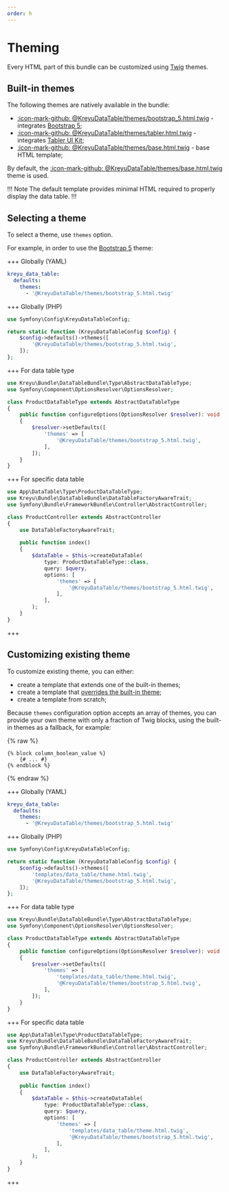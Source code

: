 ```yaml
---
order: h
---
```


# Theming

Every HTML part of this bundle can be customized using [Twig](https://twig.symfony.com/) themes.

## Built-in themes

The following themes are natively available in the bundle:

- [:icon-mark-github: @KreyuDataTable/themes/bootstrap_5.html.twig](https://github.com/Kreyu/data-table-bundle/blob/main/src/Resources/views/themes/bootstrap_5.html.twig) - integrates [Bootstrap 5](https://getbootstrap.com/docs/5.0/);
- [:icon-mark-github: @KreyuDataTable/themes/tabler.html.twig](https://github.com/Kreyu/data-table-bundle/blob/main/src/Resources/views/themes/tabler.html.twig) - integrates [Tabler UI Kit](https://tabler.io/);
- [:icon-mark-github: @KreyuDataTable/themes/base.html.twig](https://github.com/Kreyu/data-table-bundle/blob/main/src/Resources/views/themes/base.html.twig) - base HTML template;

By default, the [:icon-mark-github: @KreyuDataTable/themes/base.html.twig](https://github.com/Kreyu/data-table-bundle/blob/main/src/Resources/views/themes/base.html.twig) theme is used.

!!! Note
The default template provides minimal HTML required to properly display the data table.
!!!

## Selecting a theme

To select a theme, use `themes` option.

For example, in order to use the [Bootstrap 5](https://getbootstrap.com/docs/5.0/) theme:

+++ Globally (YAML)
```yaml # config/packages/kreyu_data_table.yaml
kreyu_data_table:
  defaults:
    themes:
      - '@KreyuDataTable/themes/bootstrap_5.html.twig'
```
+++ Globally (PHP)
```php # config/packages/kreyu_data_table.php
use Symfony\Config\KreyuDataTableConfig;

return static function (KreyuDataTableConfig $config) {
    $config->defaults()->themes([
        '@KreyuDataTable/themes/bootstrap_5.html.twig',
    ]);
};
```
+++ For data table type
```php # src/DataTable/Type/ProductDataTable.php
use Kreyu\Bundle\DataTableBundle\Type\AbstractDataTableType;
use Symfony\Component\OptionsResolver\OptionsResolver;

class ProductDataTableType extends AbstractDataTableType
{
    public function configureOptions(OptionsResolver $resolver): void
    {
        $resolver->setDefaults([
            'themes' => [
                '@KreyuDataTable/themes/bootstrap_5.html.twig',
            ],
        ]);
    }
}
```
+++ For specific data table
```php # src/Controller/ProductController.php
use App\DataTable\Type\ProductDataTableType;
use Kreyu\Bundle\DataTableBundle\DataTableFactoryAwareTrait;
use Symfony\Bundle\FrameworkBundle\Controller\AbstractController;

class ProductController extends AbstractController
{
    use DataTableFactoryAwareTrait;
    
    public function index()
    {
        $dataTable = $this->createDataTable(
            type: ProductDataTableType::class, 
            query: $query,
            options: [
                'themes' => [
                    '@KreyuDataTable/themes/bootstrap_5.html.twig',
                ],
            ],
        );
    }
}
```
+++

## Customizing existing theme

To customize existing theme, you can either:

- create a template that extends one of the built-in themes;
- create a template that [overrides the built-in theme](https://symfony.com/doc/current/bundles/override.html#templates);
- create a template from scratch;

Because `themes` configuration option accepts an array of themes,
you can provide your own theme with only a fraction of Twig blocks,
using the built-in themes as a fallback, for example:

{% raw %}
```twig templates/data_table/theme.html.twig
{% block column_boolean_value %}
    {# ... #}
{% endblock %}
```
{% endraw %}

+++ Globally (YAML)
```yaml # config/packages/kreyu_data_table.yaml
kreyu_data_table:
  defaults:
    themes:
      - '@KreyuDataTable/themes/bootstrap_5.html.twig'
```
+++ Globally (PHP)
```php # config/packages/kreyu_data_table.php
use Symfony\Config\KreyuDataTableConfig;

return static function (KreyuDataTableConfig $config) {
    $config->defaults()->themes([
        'templates/data_table/theme.html.twig',
        '@KreyuDataTable/themes/bootstrap_5.html.twig',
    ]);
};
```
+++ For data table type
```php # src/DataTable/Type/ProductDataTable.php
use Kreyu\Bundle\DataTableBundle\Type\AbstractDataTableType;
use Symfony\Component\OptionsResolver\OptionsResolver;

class ProductDataTableType extends AbstractDataTableType
{
    public function configureOptions(OptionsResolver $resolver): void
    {
        $resolver->setDefaults([
            'themes' => [
                'templates/data_table/theme.html.twig',
                '@KreyuDataTable/themes/bootstrap_5.html.twig',
            ],
        ]);
    }
}
```
+++ For specific data table
```php # src/Controller/ProductController.php
use App\DataTable\Type\ProductDataTableType;
use Kreyu\Bundle\DataTableBundle\DataTableFactoryAwareTrait;
use Symfony\Bundle\FrameworkBundle\Controller\AbstractController;

class ProductController extends AbstractController
{
    use DataTableFactoryAwareTrait;
    
    public function index()
    {
        $dataTable = $this->createDataTable(
            type: ProductDataTableType::class, 
            query: $query,
            options: [
                'themes' => [
                    'templates/data_table/theme.html.twig',
                    '@KreyuDataTable/themes/bootstrap_5.html.twig',
                ],
            ],
        );
    }
}
```
+++
